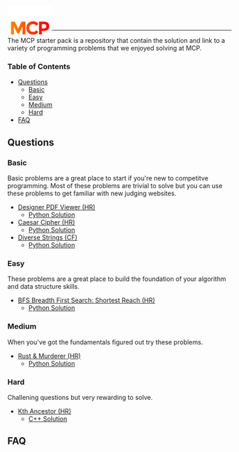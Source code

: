 
<img  align="center" src="images/mcp_logo.png" width="100" height="100" style="border: none; margin-bottom: -60px"/> 
<hr>
The MCP starter pack is a repository that contain the solution and link to a variety of programming problems that we enjoyed solving at MCP.



### Table of Contents

- [Questions](#Questions)
     - [Basic](#Basic)
     - [Easy](#Easy)
     - [Medium](#Medium)
     - [Hard](#Hard)
- [FAQ](#FAQ)

## Questions

### Basic

Basic problems are a great place to start if you're new to competitve programming. Most of these problems are trivial to solve but you can use these problems to get familiar with new judging websites. 

- [Designer PDF Viewer (HR)](https://www.hackerrank.com/challenges/designer-pdf-viewer/problem)
    - [Python Solution](https://github.com/le-michael/mcp-starter-pack/blob/master/solutions/designer_pdf_viewer/sol.py)
- [Caesar Cipher (HR)](https://www.hackerrank.com/challenges/caesar-cipher-1/problem)
    - [Python Solution](https://github.com/le-michael/mcp-starter-pack/blob/master/solutions/caesar_cipher/sol.py)
- [Diverse Strings (CF)](https://codeforces.com/contest/1144/problem/A)
    - [Python Solution](https://github.com/le-michael/mcp-starter-pack/blob/master/solutions/diverse_strings/sol.py)

### Easy

These problems are a great place to build the foundation of your algorithm and data structure skills.

- [BFS Breadth First Search: Shortest Reach (HR)](https://www.hackerrank.com/challenges/bfsshortreach/problem)
    - [Python Solution]()
### Medium

When you've got the fundamentals figured out try these problems.

- [Rust & Murderer (HR)](https://www.hackerrank.com/challenges/rust-murderer/problem)
    - [Python Solution](https://github.com/le-michael/mcp-starter-pack/blob/master/solutions/rust_murderer/sol.py)

### Hard

Challening questions but very rewarding to solve. 

- [Kth Ancestor (HR)](https://www.hackerrank.com/challenges/kth-ancestor/problem)
    - [C++ Solution](https://github.com/le-michael/mcp-starter-pack/blob/master/solutions/kth_ancestor/sol.cpp)
## FAQ
